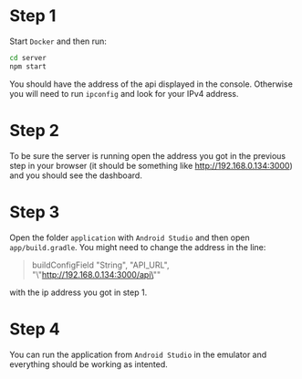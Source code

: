 # Step 1

Start `Docker` and then run:

```bash
cd server
npm start
```

You should have the address of the api displayed in the console. Otherwise you will need to run `ipconfig` and look for your IPv4 address.

# Step 2

To be sure the server is running open the address you got in the previous step in your browser (it should be something like http://192.168.0.134:3000) and you should see the dashboard.

# Step 3

Open the folder `application` with `Android Studio` and then open `app/build.gradle`. You might need to change the address in the line:

> buildConfigField "String", "API_URL", "\\"http://192.168.0.134:3000/api\""

with the ip address you got in step 1.

# Step 4

You can run the application from `Android Studio` in the emulator and everything should be working as intented.
